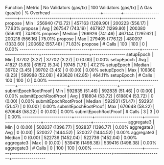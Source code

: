 Function                 | Metric  | No Validators (gas/tx) | 100 Validators (gas/tx) |        Δ Gas (gas/tx) |   % Overhead
-------------------------+---------+------------------------+-------------------------+------------------------+-----------------
propose                  | Min     |     256940 (713.72)    |      457163 (1269.90)   |     200223 (556.17)    |      77.93%
propose                  | Avg     |     267547 (743.19)    |      467927 (1299.80)   |     200380 (556.61)    |      74.90%
propose                  | Median  |     266926 (741.46)    |      467144 (1297.62)   |     200218 (556.16)    |      75.01%
propose                  | Max     |     279405 (776.12)    |      480097 (1333.60)   |     200692 (557.48)    |      71.83%
propose                  | # Calls |                    100 |                     100 |                      0 |       0.00%
-------------------------+---------+------------------------+-------------------------+------------------------+-----------------
setupEpoch               | Min     |      37702 (3.27)      |       37702 (3.27)      |          0 (0.00)      |       0.00%
setupEpoch               | Avg     |      41827 (3.63)      |       61572 (5.34)      |      19745 (1.71)      |      47.21%
setupEpoch               | Median  |      39702 (3.45)      |       39702 (3.45)      |          0 (0.00)      |       0.00%
setupEpoch               | Max     |     106360 (9.23)      |      599988 (52.08)     |     493628 (42.85)     |     464.11%
setupEpoch               | # Calls |                    100 |                     100 |                      0 |       0.00%
-------------------------+---------+------------------------+-------------------------+------------------------+-----------------
submitEpochRootProof     | Min     |     592835 (51.46)     |      592835 (51.46)     |          0 (0.00)      |       0.00%
submitEpochRootProof     | Avg     |     618804 (53.72)     |      618804 (53.72)     |          0 (0.00)      |       0.00%
submitEpochRootProof     | Median  |     592931 (51.47)     |      592931 (51.47)     |          0 (0.00)      |       0.00%
submitEpochRootProof     | Max     |     670648 (58.22)     |      670648 (58.22)     |          0 (0.00)      |       0.00%
submitEpochRootProof     | # Calls |                      3 |                       3 |                      0 |       0.00%
-------------------------+---------+------------------------+-------------------------+------------------------+-----------------
aggregate3               | Min     |          0 (0.00)      |      502837 (1396.77)   |     502837 (1396.77)   |       0.00%
aggregate3               | Avg     |          0 (0.00)      |      520027 (1444.52)   |     520027 (1444.52)   |       0.00%
aggregate3               | Median  |          0 (0.00)      |      522736 (1452.04)   |     522736 (1452.04)   |       0.00%
aggregate3               | Max     |          0 (0.00)      |      539416 (1498.38)   |     539416 (1498.38)   |       0.00%
aggregate3               | # Calls |                      0 |                     100 |                    100 |       0.00%
-------------------------+---------+------------------------+-------------------------+------------------------+-----------------
